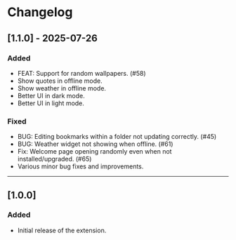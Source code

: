 # Changelog

## [1.1.0] - 2025-07-26

### Added
- FEAT: Support for random wallpapers. (#58)
- Show quotes in offline mode.
- Show weather in offline mode.
- Better UI in dark mode.
- Better UI in light mode.

### Fixed
- BUG: Editing bookmarks within a folder not updating correctly. (#45)
- BUG: Weather widget not showing when offline. (#61)
- Fix: Welcome page opening randomly even when not installed/upgraded. (#65)
- Various minor bug fixes and improvements.

---

## [1.0.0]

### Added
- Initial release of the extension.
